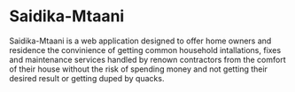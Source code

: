 # Saidika-Mtaani
Saidika-Mtaani is a web application designed to offer home owners and residence the convinience of getting common household intallations, fixes and maintenance services handled by renown contractors from the comfort of their house without the risk of spending money and not getting their desired result or getting duped by quacks. 
